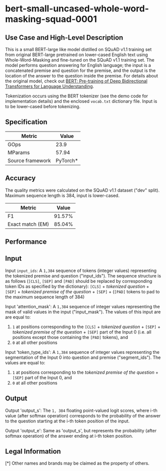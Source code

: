# bert-small-uncased-whole-word-masking-squad-0001

## Use Case and High-Level Description

This is a small BERT-large like model distilled on SQuAD v1.1 training set from original BERT-large pretrained on lower-cased English text using Whole-Word-Masking and fine-tuned on the SQuAD v1.1 training set. The model performs question answering for English language; the input is a concatenated premise and question for the premise, and the output is the location of the answer to the question inside the premise. For details about the original model, check out [BERT: Pre-training of Deep Bidirectional Transformers for Language Understanding](https://arxiv.org/abs/1810.04805).

Tokenization occurs using the BERT tokenizer (see the demo code for implementation details) and the enclosed `vocab.txt` dictionary file. Input is to be lower-cased before tokenizing.

## Specification

| Metric            | Value                 |
|-------------------|-----------------------|
| GOps              | 23.9                  |
| MParams           | 57.94                 |
| Source framework  | PyTorch\*             |

## Accuracy

The quality metrics were calculated on the SQuAD v1.1 dataset ("dev" split). Maximum sequence length is 384, input is lower-cased.

| Metric                    | Value         |
|---------------------------|---------------|
| F1                        |        91.57% |
| Exact match (EM)          |        85.04% |

## Performance

## Input

Input `input_ids`: A `1,384` sequence of tokens (integer values) representing the tokenized premise and question ("input_ids"). The sequence structure is as follows (`[CLS]`, `[SEP]` and `[PAD]` should be replaced by corresponding token IDs as specified by the dictionary):
`[CLS]` + *tokenized question* + `[SEP]` + *tokenized premise of the question* + `[SEP]` + (`[PAD]` tokens to pad to the maximum sequence length of 384)

Input 'attention_mask': A `1,384` sequence of integer values representing the mask of valid values in the input ("input_mask"). The values of this input are are equal to:
1) `1` at positions corresponding to the `[CLS]` + *tokenized question* + `[SEP]` + *tokenized premise of the question* + `[SEP]` part of the Input 0  (i.e. all positions except those containing the `[PAD]` tokens), and
2) `0` at all other positions

Input 'token_type_ids': A `1,384` sequence of integer values representing the segmentation of the Input 0 into question and premise ("segment_ids"). The values are equal to:
1) `1` at positions corresponding to the *tokenized premise of the question* + `[SEP]` part of the Input 0, and
2) `0` at all other positions

## Output

Output 'output_s': The `1, 384` floating point-valued logit scores, where i-th value (after softmax operation) corresponds to the probability of the answer to the question starting at the i-th token position of the input.

Output 'output_e': Same as 'output_s', but represents the probability (after softmax operation) of the answer ending at i-th token position.

## Legal Information
[*] Other names and brands may be claimed as the property of others.
